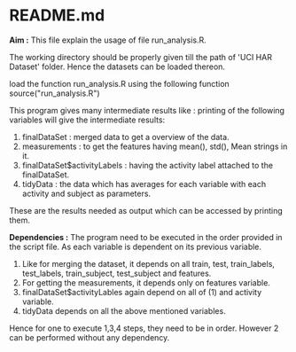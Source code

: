 README.md
==========================================================================================================
 **Aim :** This file explain the usage of file run_analysis.R. 

The working directory should be properly given till the path of 'UCI HAR Dataset' folder. Hence the datasets can be loaded thereon.

load the function run_analysis.R using the following function
source("run_analysis.R")

This program gives many intermediate results like :
printing of the following variables will give the intermediate results:
1) finalDataSet : merged data to get a overview of the data.
2) measurements : to get the features having mean(), std(), Mean strings in it.
3) finalDataSet$activityLabels : having the activity label attached to the finalDataSet.
4) tidyData : the data which has averages for each variable with each activity and subject as parameters.

These are the results needed as output which can be accessed by printing them.

**Dependencies :**
The program need to be executed in the order provided in the script file. As each variable is dependent on its previous variable.
1) Like for merging the dataset, it depends on all train, test, train_labels, test_labels, train_subject, test_subject and features.
2) For getting the measurements, it depends only on features variable.
3) finalDataSet$activityLables again depend on all of (1) and activity variable.
4) tidyData depends on all the above mentioned variables.

Hence for one to execute 1,3,4 steps, they need to be in order. However 2 can be performed without any dependency.

